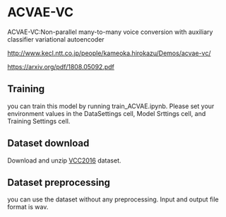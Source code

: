 # ACVAE-VC
ACVAE-VC:Non-parallel many-to-many voice conversion with auxiliary classifier variational autoencoder

http://www.kecl.ntt.co.jp/people/kameoka.hirokazu/Demos/acvae-vc/

https://arxiv.org/pdf/1808.05092.pdf

## Training
you can train this model by running train_ACVAE.ipynb. Please set your environment values in the DataSettings cell, Model Srttings cell, and Training Settings cell.

## Dataset download
Download and unzip [VCC2016](https://datashare.is.ed.ac.uk/handle/10283/2211) dataset.

## Dataset preprocessing
you can use the dataset without any preprocessing. Input and output file format is wav.
